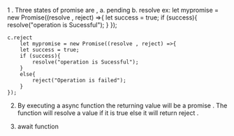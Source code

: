 1 . Three states of promise are ,
     a. pending
     b. resolve
        ex: let mypromise = new Promise((resolve , reject) =>{
            let success = true;
            if (success){
                resolve("operation is Sucessful");
            }
            });

    c.reject
        let mypromise = new Promise((resolve , reject) =>{
        let success = true;
        if (success){
            resolve("operation is Sucessful");
        }
        else{
            reject("Operation is failed");
        }
    });

2. By executing  a async function the returning value will be a promise . The function will resolve a value if it is true else it will return reject . 

3. await function 
